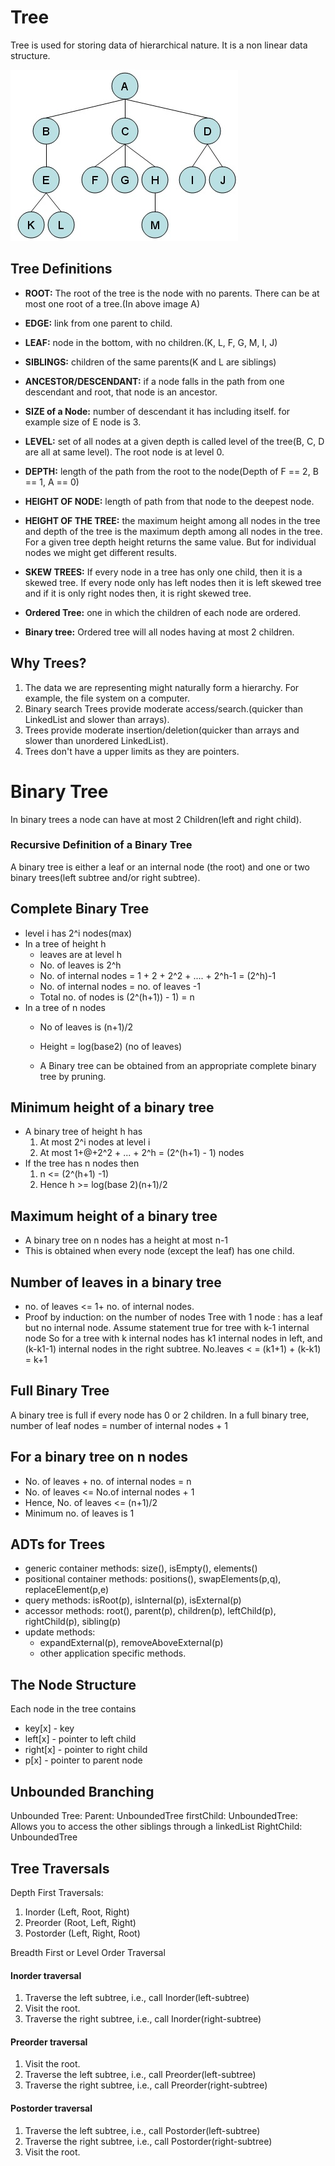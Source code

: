 # Tree

Tree is used for storing data of hierarchical nature. It is a non linear data structure.

![tree](https://github.com/Rahul-Raviprasad/Data-Structures-in-JavaScript/raw/master/Trees/tree.jpg "Tree Data Structure")


## Tree Definitions

* **ROOT:** The root of the tree is the node with no parents. There can be at most one root of a tree.(In above image A)
* **EDGE:** link from one parent to child.
* **LEAF:** node in the bottom, with no children.(K, L, F, G, M, I, J)
* **SIBLINGS:** children of the same parents(K and L are siblings)
* **ANCESTOR/DESCENDANT:** if a node falls in the path from one descendant and root, that node is an ancestor.
* **SIZE of a Node:** number of descendant it has including itself. for example size of E node is 3.
* **LEVEL:** set of all nodes at a given depth is called level of the tree(B, C, D are all at same level). The root node is at level 0.
* **DEPTH:** length of the path from the root to the node(Depth of F == 2, B == 1, A == 0)
* **HEIGHT OF NODE:** length of path from that node to the deepest node.
* **HEIGHT OF THE TREE:** the maximum height among all nodes in the tree and depth of the tree is the maximum depth among all nodes in the tree. For a given tree depth height returns the same value. But for individual nodes we might get different results.
* **SKEW TREES:** If every node in a tree has only one child, then it is a skewed tree. If every node only has left nodes then it is left skewed tree and if it is only right nodes then, it is right skewed tree.

* **Ordered Tree:** one in which the children of each node are ordered.
* **Binary tree:** Ordered tree will all nodes having at most 2 children.

## Why Trees?
1. The data we are representing might naturally form a hierarchy. For example, the file system on a computer.
2. Binary search Trees provide moderate access/search.(quicker than LinkedList and slower than arrays).
3. Trees provide moderate insertion/deletion(quicker than arrays and slower than unordered LinkedList).
4. Trees don't have a upper limits as they are pointers.

# Binary Tree
In binary trees a node can have at most 2 Children(left and right child).

### Recursive Definition of a Binary Tree
A binary tree is either a leaf or an internal node (the root) and one or two binary trees(left subtree and/or right subtree).

## Complete Binary Tree
* level i has 2^i nodes(max)
* In a tree of height h
  * leaves are at level h
  * No. of leaves is 2^h
  * No. of internal nodes = 1 + 2 + 2^2 + .... + 2^h-1 = (2^h)-1
  * No. of internal nodes =  no. of leaves -1
  * Total no. of nodes is (2^(h+1)) - 1) = n
* In a tree of n nodes
  * No of leaves is (n+1)/2
  * Height = log(base2) (no of leaves)

  * A Binary tree can be obtained from an appropriate complete binary tree by pruning.


## Minimum height of a binary tree
* A binary tree of height h has
  1. At most 2^i nodes at level i
  2. At most 1+@+2^2 + ... + 2^h = (2^(h+1) - 1) nodes
* If the tree has n nodes then
  1. n <= (2^(h+1) -1)
  2. Hence h >= log(base 2)(n+1)/2

## Maximum height of a binary tree
* A binary tree on n nodes has a height at most n-1
* This is obtained when every node (except the leaf) has one child.

## Number of leaves in a binary tree
* no. of leaves <= 1+ no. of internal nodes.
* Proof by induction: on the number of nodes
  Tree with 1 node : has a leaf but no internal node.
  Assume statement true for tree with k-1 internal node
  So for a tree with k internal nodes has k1 internal nodes in left, and (k-k1-1) internal nodes in the right subtree.
  No.leaves < = (k1+1) + (k-k1) = k+1

## Full Binary Tree
A binary tree is full if every node has 0 or 2 children.
In a full binary tree, number of leaf nodes = number of internal nodes + 1

##  For a binary tree on n nodes
* No. of leaves + no. of internal nodes = n
* No. of leaves <= No.of internal nodes + 1
* Hence, No. of leaves <= (n+1)/2
* Minimum no. of leaves is 1

## ADTs for Trees
* generic container methods: size(), isEmpty(), elements()
* positional container methods: positions(), swapElements(p,q), replaceElement(p,e)
* query methods: isRoot(p), isInternal(p), isExternal(p)
* accessor methods: root(), parent(p), children(p), leftChild(p), rightChild(p), sibling(p)
* update methods:
  * expandExternal(p), removeAboveExternal(p)
  * other application specific methods.

## The Node Structure
Each node in the tree contains
* key[x] - key
* left[x] - pointer to left child
* right[x] - pointer to right child
* p[x] - pointer to parent node

## Unbounded Branching
Unbounded Tree:
Parent: UnboundedTree
firstChild: UnboundedTree: Allows you to access the other siblings through a linkedList
RightChild: UnboundedTree

## Tree Traversals
Depth First Traversals:
1. Inorder (Left, Root, Right)
2. Preorder (Root, Left, Right)
3. Postorder (Left, Right, Root)

Breadth First or Level Order Traversal

#### Inorder traversal
   1. Traverse the left subtree, i.e., call Inorder(left-subtree)
   2. Visit the root.
   3. Traverse the right subtree, i.e., call Inorder(right-subtree)
   
#### Preorder traversal
   1. Visit the root.
   2. Traverse the left subtree, i.e., call Preorder(left-subtree)
   3. Traverse the right subtree, i.e., call Preorder(right-subtree) 
   
#### Postorder traversal
   1. Traverse the left subtree, i.e., call Postorder(left-subtree)
   2. Traverse the right subtree, i.e., call Postorder(right-subtree)
   3. Visit the root.
   
